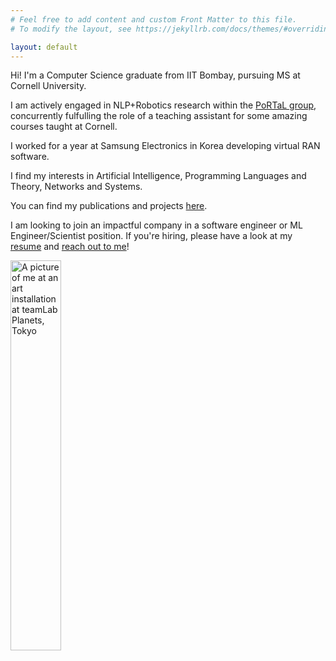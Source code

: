 ```yaml
---
# Feel free to add content and custom Front Matter to this file.
# To modify the layout, see https://jekyllrb.com/docs/themes/#overriding-theme-defaults

layout: default
---
```


Hi!
I'm a Computer Science graduate from IIT Bombay, pursuing MS at Cornell University.

I am actively engaged in NLP+Robotics research within the <a href="https://portal-cornell.github.io/">PoRTaL group</a>, concurrently fulfulling the role of a teaching assistant for some amazing courses taught at Cornell.

I worked for a year at Samsung Electronics in Korea developing virtual RAN software.
 
I find my interests in Artificial Intelligence, Programming Languages and Theory, Networks and Systems.

You can find my publications and projects <a href="{{site.baseurl}}/projects/"> here</a>.

I am looking to join an impactful company in a software engineer or ML Engineer/Scientist position. If you're hiring, please have a look at my <a href="{{site.baseurl}}/resume.pdf">resume</a> and <a href="mailto:yash.sharma200999@gmail.com">reach out to me</a>!

<img width="40%" border-radius="50%" src="{{site.baseurl}}/assets/me.jpg" alt="A picture of me at an art installation at teamLab Planets, Tokyo">
